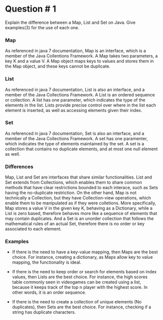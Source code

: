 # Question # 1
Explain the difference between a Map, List and Set on Java. Give examples(3) for the use of each one.

### Map

As referenced in java 7 documentation, Map is an interface, which is a member of the Java Collentions Framework. A Map takes two parameters, a key K and a value V. A Map object maps keys to values and stores them in the Map object, and these keys cannot be duplicate.

### List

As referenced in java 7 documentation, List is also an interface, and a member of the Java Collections Framework. A List is an ordered sequence or collection. A list has one parameter, which indicates the type of the elements in the list. Lists provide precise control over where in the list each element is inserted, as well as accessing elements given their index.

### Set

As referenced in java 7 documentation, Set is also an interface, and a member of the Java Collections Framework. A set has one paramenter, which indicates the type of elements maintained by the set. A set is a collection that contains no duplicate elements, and at most one null element as well. 

### Differences

Map, List and Set are interfaces that share similar functionalities. List and Set extends from Collections, which enables them to share common methods that have clear restrictions bounded to each interace, such as Sets having the no-duplicate restriction. On the other hand, Map is not technically a Collection, but they have Collection-view operations, which enable them to be manipulated as if they were colletions. More specifically, Map stores a value V in the given key K, behaving as a Dictionary, while a List is zero based, therefore behaves more like a sequence of elements that may contain duplicates. And a Set is an unorder collection that follows the mathematical rules of an actual Set, therefore there is no order or key associated to each element.

### Examples

- If there is the need to have a key-value mapping, then Maps are the best choice. For instance, creating a dictionary, as Maps allow key to value mapping, the functionality is ideal.

- If there is the need to keep order or search for elements based on index values, then Lists are the best choice. For instance, the high scores table commonly seen in videogames can be created using a list, because it keeps track of the top n player with the highest score. In other words, it is an order sequence.

- If there is the need to create a collection of unique elements (No duplicates), then Sets are the best choice. For instance, checking if a string has duplicate characters.

